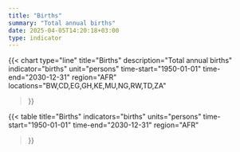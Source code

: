 ```yaml
---
title: "Births"
summary: "Total annual births"
date: 2025-04-05T14:20:18+03:00
type: indicator
---
```


{{< chart
    type="line"
    title="Births"
    description="Total annual births"
    indicator="births"
    unit="persons"
    time-start="1950-01-01"
    time-end="2030-12-31"
    region="AFR"
    locations="BW,CD,EG,GH,KE,MU,NG,RW,TD,ZA"
>}}

{{< table
    title="Births"
    indicators="births"
    units="persons"
    time-start="1950-01-01"
    time-end="2030-12-31"
    region="AFR"
>}}
